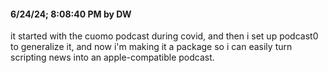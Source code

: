 #### 6/24/24; 8:08:40 PM by DW

it started with the cuomo podcast during covid, and then i set up podcast0 to generalize it, and now i'm making it a package so i can easily turn scripting news into an apple-compatible podcast. 

